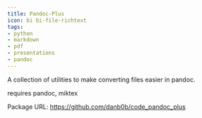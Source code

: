 ```yaml
---
title: Pandoc-Plus
icon: bi bi-file-richtext
tags:
- python
- markdown
- pdf
- presentations
- pandoc
---
```


A collection of utilities to make converting files easier in pandoc.

requires pandoc, miktex

Package URL: <https://github.com/danb0b/code_pandoc_plus>
